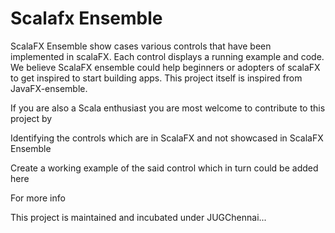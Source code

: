 Scalafx Ensemble
================

ScalaFX Ensemble show cases various controls that have been implemented in scalaFX. Each control
displays a running example and code. We believe ScalaFX ensemble could help beginners or adopters 
of scalaFX to get inspired to start building apps. This project itself is inspired from 
JavaFX-ensemble. 

If you are also a Scala enthusiast you are most welcome to contribute to this project by 

Identifying the controls which are in ScalaFX and not showcased in ScalaFX Ensemble

Create a working example of the said control which in turn could be added here

For more info <trello project page>

This project is maintained and incubated under JUGChennai...  
